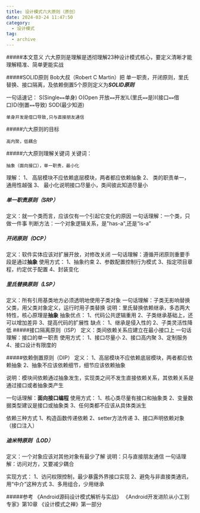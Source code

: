 ```yaml
---
title: 设计模式六大原则（原创）
date: 2024-03-24 11:47:50
category:
  - 设计模式
tag:
  - archive
---
```

#####本文意义
六大原则是理解是透彻理解23种设计模式核心，要定义清晰才能理解精准、简单更能实战

#####SOLID原则
Bob大叔（Robert C Martin）把 单一职责，开闭原则，里氏替换、接口隔离，及依赖倒置5个原则定义为***SOLID原则***

一句话速记：
S(Single`==`单身) O(Open 开放`==`开发)L(里氏`==`是)I(接口`==`借口)D(倒置`==`导致) SOD(最少知道)
```
单身开发是借口导致,只与直接朋友通信
```
#####六大原则的目标
```
高内聚，低耦合
```
#####六大原则理解关键词
关键词：
```
抽象（面向接口），单一职责，最小化
```
理解：
1、  高层模块不应依赖底层模块，两者都应依赖抽象
2、 类的职责单一，通用性越强
3、 最小化说明接口尽量小，类间彼此知道尽量小

##### 单一职责原则（SRP）
定义：就一个类而言，应该仅有一个引起它变化的原因
一句话理解：一个类，只做一件事
判断方法：一个对象逻辑关系，是"has-a",还是“is-a”

##### 开闭原则（OCP）
定义：软件实体应该对扩展开放，对修改关闭
一句话理解：遵循开闭原则重要手段是通过**抽象**
使用方式：
1、抽象约束
2、参数配置控制行为模式
3、指定项目章程，约定优于配置
4、封装变化

##### 里氏替换原则（LSP）
定义：所有引用基类地方必须透明地使用子类对象
一句话理解：子类无影响替换父类，用父类对象定义，运行时用子类替换
说明：里氏替换依赖继承，多态两大特性，核心原理是**抽象**
抽象优点：
1、代码公共逻辑重用
2、子类继承基础上，还可以增加差异
3、提高代码的扩展性
缺点：
1、继承是侵入性的
2、子类灵活性降低
#####接口隔离原则（ISP）
定义：类间依赖关系应建立在最小接口上
一句话理解：接口的单一职责
使用方式：
1、接口尽量小
2、接口高内聚
3、定制服务
4、接口设计有限度的

#####依赖倒置原则（DIP）
定义：
1、高层模块不应依赖底层模块，两者都应依赖抽象
2、抽象不应该依赖细节，细节应该依赖抽象

说明：模块间依赖通过抽象发生，实现类之间不发生直接依赖关系，其依赖关系是通过接口或者抽象类产生

一句话理解：**面向接口编程**
使用方式：
1、核心类尽量有接口和抽象类
2、变量数据类型建议是接口或抽象类
3、任何类都不应该从具体类派生

依赖三种方式
1、构造函数传递依赖
2、setter方法传递
3、接口声明依赖对象 （接口注入）

##### 迪米特原则（LOD）
定义：一个对象应该对其他对象有最少了解
说明：只与直接朋友通信
一句话理解：访问对方，又要减少耦合

实现方式：
1、访问权限控制，最少暴露外界接口实现
2、避免与非直接类通讯，用“中介”这种方式
3、多用组合，少用继承

#####参考
《Android源码设计模式解析与实战》
《Android开发进阶从小工到专家》第10章
《设计模式之禅》第一部分
